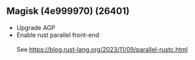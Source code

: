 ## Magisk (4e999970) (26401)
- Upgrade AGP
- Enable rust parallel front-end<br><br>See https://blog.rust-lang.org/2023/11/09/parallel-rustc.html
